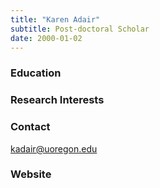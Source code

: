 ```yaml
---
title: "Karen Adair"
subtitle: Post-doctoral Scholar 
date: 2000-01-02
---
```


### Education

### Research Interests

### Contact
kadair@uoregon.edu

<!--more-->
### Website
